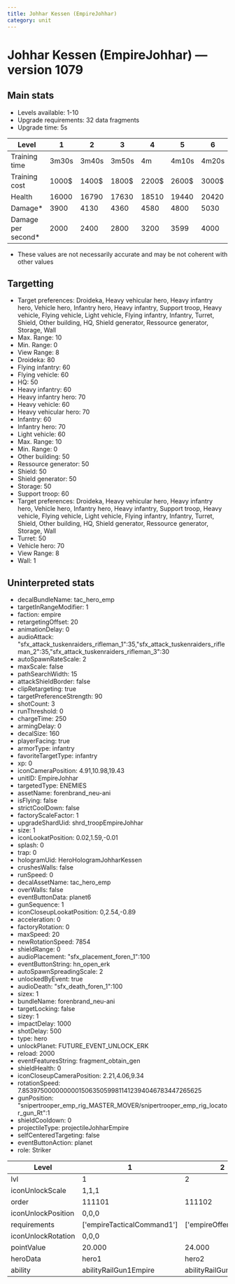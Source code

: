 ```yaml
---
title: Johhar Kessen (EmpireJohhar)
category: unit
---
```


# Johhar Kessen (EmpireJohhar) — version 1079

## Main stats

  * Levels available: 1-10
  * Upgrade requirements: 32 data fragments
  * Upgrade time: 5s

|Level             |1    |2    |3    |4    |5    |6    |7    |8    |9    |10   |
|------------------|-----|-----|-----|-----|-----|-----|-----|-----|-----|-----|
|Training time     |3m30s|3m40s|3m50s|4m   |4m10s|4m20s|4m30s|4m40s|4m50s|5m   |
|Training cost     |1000$|1400$|1800$|2200$|2600$|3000$|3400$|4000$|4200$|4600$|
|Health            |16000|16790|17630|18510|19440|20420|21460|22560|23720|24950|
|Damage*           |3900 |4130 |4360 |4580 |4800 |5030 |5380 |5760 |6160 |6590 |
|Damage per second*|2000 |2400 |2800 |3200 |3599 |4000 |4400 |4800 |5200 |6000 |

* These values are not necessarily accurate and may be not coherent with other values

## Targetting

  * Target preferences: Droideka, Heavy vehicular hero, Heavy infantry hero, Vehicle hero, Infantry hero, Heavy infantry, Support troop, Heavy vehicle, Flying vehicle, Light vehicle, Flying infantry, Infantry, Turret, Shield, Other building, HQ, Shield generator, Ressource generator, Storage, Wall
  * Max. Range: 10
  * Min. Range: 0
  * View Range: 8
  * Droideka: 80
  * Flying infantry: 60
  * Flying vehicle: 60
  * HQ: 50
  * Heavy infantry: 60
  * Heavy infantry hero: 70
  * Heavy vehicle: 60
  * Heavy vehicular hero: 70
  * Infantry: 60
  * Infantry hero: 70
  * Light vehicle: 60
  * Max. Range: 10
  * Min. Range: 0
  * Other building: 50
  * Ressource generator: 50
  * Shield: 50
  * Shield generator: 50
  * Storage: 50
  * Support troop: 60
  * Target preferences: Droideka, Heavy vehicular hero, Heavy infantry hero, Vehicle hero, Infantry hero, Heavy infantry, Support troop, Heavy vehicle, Flying vehicle, Light vehicle, Flying infantry, Infantry, Turret, Shield, Other building, HQ, Shield generator, Ressource generator, Storage, Wall
  * Turret: 50
  * Vehicle hero: 70
  * View Range: 8
  * Wall: 1

## Uninterpreted stats

  * decalBundleName: tac_hero_emp
  * targetInRangeModifier: 1
  * faction: empire
  * retargetingOffset: 20
  * animationDelay: 0
  * audioAttack: "sfx_attack_tuskenraiders_rifleman_1":35,"sfx_attack_tuskenraiders_rifleman_2":35,"sfx_attack_tuskenraiders_rifleman_3":30
  * autoSpawnRateScale: 2
  * maxScale: false
  * pathSearchWidth: 15
  * attackShieldBorder: false
  * clipRetargeting: true
  * targetPreferenceStrength: 90
  * shotCount: 3
  * runThreshold: 0
  * chargeTime: 250
  * armingDelay: 0
  * decalSize: 160
  * playerFacing: true
  * armorType: infantry
  * favoriteTargetType: infantry
  * xp: 0
  * iconCameraPosition: 4.91,10.98,19.43
  * unitID: EmpireJohhar
  * targetedType: ENEMIES
  * assetName: forenbrand_neu-ani
  * isFlying: false
  * strictCoolDown: false
  * factoryScaleFactor: 1
  * upgradeShardUid: shrd_troopEmpireJohhar
  * size: 1
  * iconLookatPosition: 0.02,1.59,-0.01
  * splash: 0
  * trap: 0
  * hologramUid: HeroHologramJohharKessen
  * crushesWalls: false
  * runSpeed: 0
  * decalAssetName: tac_hero_emp
  * overWalls: false
  * eventButtonData: planet6
  * gunSequence: 1
  * iconCloseupLookatPosition: 0,2.54,-0.89
  * acceleration: 0
  * factoryRotation: 0
  * maxSpeed: 20
  * newRotationSpeed: 7854
  * shieldRange: 0
  * audioPlacement: "sfx_placement_foren_1":100
  * eventButtonString: hn_open_erk
  * autoSpawnSpreadingScale: 2
  * unlockedByEvent: true
  * audioDeath: "sfx_death_foren_1":100
  * sizex: 1
  * bundleName: forenbrand_neu-ani
  * targetLocking: false
  * sizey: 1
  * impactDelay: 1000
  * shotDelay: 500
  * type: hero
  * unlockPlanet: FUTURE_EVENT_UNLOCK_ERK
  * reload: 2000
  * eventFeaturesString: fragment_obtain_gen
  * shieldHealth: 0
  * iconCloseupCameraPosition: 2.21,4.06,9.34
  * rotationSpeed: 7.8539750000000001506350599811412394046783447265625
  * gunPosition: "snipertrooper_emp_rig_MASTER_MOVER/snipertrooper_emp_rig_locator_gun_Rt":1
  * shieldCooldown: 0
  * projectileType: projectileJohharEmpire
  * selfCenteredTargeting: false
  * eventButtonAction: planet
  * role: Striker

|Level             |1                         |2                    |3                    |4                    |5                    |6                    |7                    |8                    |9                    |10                    |
|------------------|--------------------------|---------------------|---------------------|---------------------|---------------------|---------------------|---------------------|---------------------|---------------------|----------------------|
|lvl               |1                         |2                    |3                    |4                    |5                    |6                    |7                    |8                    |9                    |10                    |
|iconUnlockScale   |1,1,1                     |                     |                     |                     |                     |                     |                     |                     |                     |                      |
|order             |111101                    |111102               |111103               |111104               |111105               |111106               |111107               |111108               |111109               |111110                |
|iconUnlockPosition|0,0,0                     |                     |                     |                     |                     |                     |                     |                     |                     |                      |
|requirements      |['empireTacticalCommand1']|['empireOffenseLab2']|['empireOffenseLab3']|['empireOffenseLab4']|['empireOffenseLab5']|['empireOffenseLab6']|['empireOffenseLab7']|['empireOffenseLab8']|['empireOffenseLab9']|['empireOffenseLab10']|
|iconUnlockRotation|0,0,0                     |                     |                     |                     |                     |                     |                     |                     |                     |                      |
|pointValue        |20.000                    |24.000               |28.000               |32.000               |36.000               |40.000               |44.000               |48.000               |52.000               |60.000                |
|heroData          |hero1                     |hero2                |hero3                |hero4                |hero5                |hero6                |hero7                |hero8                |hero9                |hero10                |
|ability           |abilityRailGun1Empire     |abilityRailGun2Empire|abilityRailGun3Empire|abilityRailGun4Empire|abilityRailGun5Empire|abilityRailGun6Empire|abilityRailGun7Empire|abilityRailGun8Empire|abilityRailGun9Empire|abilityRailGun10Empire|

